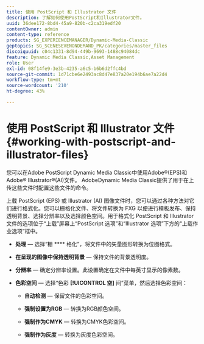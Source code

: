 ```yaml
---
title: 使用 PostScript 和 Illustrator 文件
description: 了解如何使用PostScript和Illustrator文件。
uuid: 36dee172-8bd4-45a9-820b-c2ca319edf20
contentOwner: admin
content-type: reference
products: SG_EXPERIENCEMANAGER/Dynamic-Media-Classic
geptopics: SG_SCENESEVENONDEMAND_PK/categories/master_files
discoiquuid: c04c1331-8d94-449b-9693-1488c94084dc
feature: Dynamic Media Classic,Asset Management
role: User
exl-id: 08f14fe9-3e3b-4235-a6c5-b6b6d2ffc4bd
source-git-commit: 1d71cbe6e2493ac8d47e837a20e194b6ae7a22d4
workflow-type: tm+mt
source-wordcount: '210'
ht-degree: 43%

---
```


# 使用 PostScript 和 Illustrator 文件{#working-with-postscript-and-illustrator-files}

您可以在Adobe PostScript Dynamic Media Classic中使用Adobe®(EPS)和Adobe® Illustrator®(AI)文件。 AdobeDynamic Media Classic提供了用于在上传这些文件时配置这些文件的命令。

上载 PostScript (EPS) 或 Illustrator (AI) 图像文件时，您可以通过各种方法对它们进行格式化。您可以栅格化文件、将文件转换为 FXG 以便进行模板发布、保持透明背景、选择分辨率以及选择颜色空间。用于格式化 PostScript 和 Illustrator 文件的选项位于“上载”屏幕上“PostScript 选项”和“Illustrator 选项”下方的“上载作业选项”框中。

* **处理**  — 选择“栅 **** 格化”，将文件中的矢量图形转换为位图格式。

* **在呈现的图像中保持透明背景**  — 保持文件的背景透明度。

* **分辨率**  — 确定分辨率设置。此设置确定在文件中每英寸显示的像素数。

* **色彩空间**  — 选择“色彩 **[!UICONTROL 空]** 间”菜单，然后选择色彩空间：

   * **自动检测**  — 保留文件的色彩空间。

   * **强制设置为RGB**  — 转换为RGB颜色空间。

   * **强制作为CMYK**  — 转换为CMYK色彩空间。

   * **强制作为灰度**  — 转换为灰度色彩空间。
